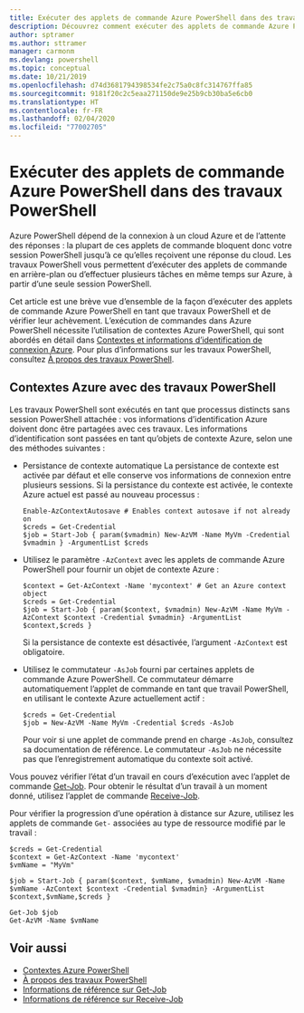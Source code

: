 ```yaml
---
title: Exécuter des applets de commande Azure PowerShell dans des travaux PowerShell
description: Découvrez comment exécuter des applets de commande Azure PowerShell en parallèle ou en tant que tâches en arrière-plan, en utilisant -AsJob et Start-Job.
author: sptramer
ms.author: sttramer
manager: carmonm
ms.devlang: powershell
ms.topic: conceptual
ms.date: 10/21/2019
ms.openlocfilehash: d74d3681794398534fe2c75a0c8fc314767ffa85
ms.sourcegitcommit: 9181f20c2c5eaa271150de9e25b9cb30ba5e6cb0
ms.translationtype: HT
ms.contentlocale: fr-FR
ms.lasthandoff: 02/04/2020
ms.locfileid: "77002705"
---
```

# <a name="run-azure-powershell-cmdlets-in-powershell-jobs"></a>Exécuter des applets de commande Azure PowerShell dans des travaux PowerShell

Azure PowerShell dépend de la connexion à un cloud Azure et de l’attente des réponses : la plupart de ces applets de commande bloquent donc votre session PowerShell jusqu’à ce qu’elles reçoivent une réponse du cloud.
Les travaux PowerShell vous permettent d’exécuter des applets de commande en arrière-plan ou d’effectuer plusieurs tâches en même temps sur Azure, à partir d’une seule session PowerShell.

Cet article est une brève vue d’ensemble de la façon d’exécuter des applets de commande Azure PowerShell en tant que travaux PowerShell et de vérifier leur achèvement. L’exécution de commandes dans Azure PowerShell nécessite l’utilisation de contextes Azure PowerShell, qui sont abordés en détail dans [Contextes et informations d’identification de connexion Azure](context-persistence.md).
Pour plus d’informations sur les travaux PowerShell, consultez [À propos des travaux PowerShell](/powershell/module/microsoft.powershell.core/about/about_jobs).

## <a name="azure-contexts-with-powershell-jobs"></a>Contextes Azure avec des travaux PowerShell

Les travaux PowerShell sont exécutés en tant que processus distincts sans session PowerShell attachée : vos informations d’identification Azure doivent donc être partagées avec ces travaux. Les informations d’identification sont passées en tant qu’objets de contexte Azure, selon une des méthodes suivantes :

* Persistance de contexte automatique La persistance de contexte est activée par défaut et elle conserve vos informations de connexion entre plusieurs sessions. Si la persistance du contexte est activée, le contexte Azure actuel est passé au nouveau processus :

  ```azurepowershell-interactive
  Enable-AzContextAutosave # Enables context autosave if not already on
  $creds = Get-Credential
  $job = Start-Job { param($vmadmin) New-AzVM -Name MyVm -Credential $vmadmin } -ArgumentList $creds
  ```

* Utilisez le paramètre `-AzContext` avec les applets de commande Azure PowerShell pour fournir un objet de contexte Azure :

  ```azurepowershell-interactive
  $context = Get-AzContext -Name 'mycontext' # Get an Azure context object
  $creds = Get-Credential
  $job = Start-Job { param($context, $vmadmin) New-AzVM -Name MyVm -AzContext $context -Credential $vmadmin} -ArgumentList $context,$creds }
  ```

  Si la persistance de contexte est désactivée, l’argument `-AzContext` est obligatoire.

* Utilisez le commutateur `-AsJob` fourni par certaines applets de commande Azure PowerShell. Ce commutateur démarre automatiquement l’applet de commande en tant que travail PowerShell, en utilisant le contexte Azure actuellement actif :

  ```azurepowershell-interactive
  $creds = Get-Credential
  $job = New-AzVM -Name MyVm -Credential $creds -AsJob
  ```

  Pour voir si une applet de commande prend en charge `-AsJob`, consultez sa documentation de référence. Le commutateur `-AsJob` ne nécessite pas que l’enregistrement automatique du contexte soit activé.

Vous pouvez vérifier l’état d’un travail en cours d’exécution avec l’applet de commande [Get-Job](/powershell/module/microsoft.powershell.core/get-job). Pour obtenir le résultat d’un travail à un moment donné, utilisez l’applet de commande [Receive-Job](/powershell/module/microsoft.powershell.core/receive-job).

Pour vérifier la progression d’une opération à distance sur Azure, utilisez les applets de commande `Get-` associées au type de ressource modifié par le travail :

```azurepowershell-interactive
$creds = Get-Credential
$context = Get-AzContext -Name 'mycontext'
$vmName = "MyVm"

$job = Start-Job { param($context, $vmName, $vmadmin) New-AzVM -Name $vmName -AzContext $context -Credential $vmadmin} -ArgumentList $context,$vmName,$creds }

Get-Job $job
Get-AzVM -Name $vmName
```

## <a name="see-also"></a>Voir aussi

* [Contextes Azure PowerShell](context-persistence.md)
* [À propos des travaux PowerShell](/powershell/module/microsoft.powershell.core/about/about_jobs)
* [Informations de référence sur Get-Job](/powershell/module/microsoft.powershell.core/get-job)
* [Informations de référence sur Receive-Job](/powershell/module/microsoft.powershell.core/receive-job)
